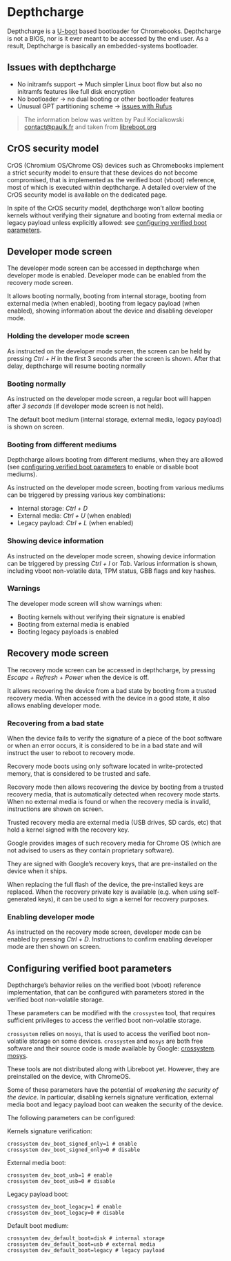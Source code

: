 # Depthcharge

Depthcharge is a [U-boot](https://www.denx.de/wiki/U-Boot) based bootloader for Chromebooks. Depthcharge is not a BIOS,
nor is it ever meant to be accessed by the end user. As a result, Depthcharge is basically an embedded-systems
bootloader.

## Issues with depthcharge

* No initramfs support -> Much simpler Linux boot flow but also no initramfs features like full disk encryption
* No bootloader -> no dual booting or other bootloader features
* Unusual GPT partitioning scheme -> [issues with Rufus](/docs/extra/rufus)

> The information below was written by Paul Kocialkowski contact@paulk.fr and taken from [libreboot.org](https://notabug.org/libreboot/lbwww/src/f1d5035a00a8918509cb74a0df77b592b80c0d8c/site/docs/depthcharge/index.md)

## CrOS security model

CrOS (Chromium OS/Chrome OS) devices such as Chromebooks implement a strict security model to ensure that these devices do not become compromised, that is implemented as the verified boot (vboot) reference, most of which is executed within depthcharge. A detailed overview of the CrOS security model is available on the dedicated page.

In spite of the CrOS security model, depthcharge won’t allow booting kernels without verifying their signature and booting from external media or legacy payload unless explicitly allowed: see [configuring verified boot parameters](#configuring-verified-boot-parameters).

## Developer mode screen

The developer mode screen can be accessed in depthcharge when developer mode is enabled. Developer mode can be enabled from the recovery mode screen.

It allows booting normally, booting from internal storage, booting from external media (when enabled), booting from legacy payload (when enabled), showing information about the device and disabling developer mode.

### Holding the developer mode screen

As instructed on the developer mode screen, the screen can be held by pressing *Ctrl + H* in the first 3 seconds after the screen is shown. After that delay, depthcharge will resume booting normally

### Booting normally

As instructed on the developer mode screen, a regular boot will happen after *3 seconds* (if developer mode screen is not held).

The default boot medium (internal storage, external media, legacy payload) is shown on screen.

### Booting from different mediums
Depthcharge allows booting from different mediums, when they are allowed (see [configuring verified boot parameters](#configuring-verified-boot-parameters) to enable or disable boot mediums).

As instructed on the developer mode screen, booting from various mediums can be triggered by pressing various key combinations:

* Internal storage: *Ctrl + D*
* External media: *Ctrl + U* (when enabled)
* Legacy payload: *Ctrl + L* (when enabled)

### Showing device information

As instructed on the developer mode screen, showing device information can be triggered by pressing *Ctrl + I* or *Tab*. Various information is shown, including vboot non-volatile data, TPM status, GBB flags and key hashes.

### Warnings

The developer mode screen will show warnings when:

* Booting kernels without verifying their signature is enabled
* Booting from external media is enabled
* Booting legacy payloads is enabled

## Recovery mode screen

The recovery mode screen can be accessed in depthcharge, by pressing *Escape + Refresh + Power* when the device is off.

It allows recovering the device from a bad state by booting from a trusted recovery media. When accessed with the device in a good state, it also allows enabling developer mode.

### Recovering from a bad state

When the device fails to verify the signature of a piece of the boot software or when an error occurs, it is considered to be in a bad state and will instruct the user to reboot to recovery mode.

Recovery mode boots using only software located in write-protected memory, that is considered to be trusted and safe.

Recovery mode then allows recovering the device by booting from a trusted recovery media, that is automatically detected when recovery mode starts. When no external media is found or when the recovery media is invalid, instructions are shown on screen.

Trusted recovery media are external media (USB drives, SD cards, etc) that hold a kernel signed with the recovery key.

Google provides images of such recovery media for Chrome OS (which are not advised to users as they contain proprietary software).

They are signed with Google’s recovery keys, that are pre-installed on the device when it ships.

When replacing the full flash of the device, the pre-installed keys are replaced. When the recovery private key is available (e.g. when using self-generated keys), it can be used to sign a kernel for recovery purposes.

### Enabling developer mode

As instructed on the recovery mode screen, developer mode can be enabled by pressing *Ctrl + D*. Instructions to confirm enabling developer mode are then shown on screen.

## Configuring verified boot parameters

Depthcharge’s behavior relies on the verified boot (vboot) reference implementation, that can be configured with parameters stored in the verified boot non-volatile storage.

These parameters can be modified with the `crossystem` tool, that requires sufficient privileges to access the verified boot non-volatile storage.

`crossystem` relies on `mosys`, that is used to access the verified boot non-volatile storage on some devices. `crossystem` and `mosys` are both free software and their source code is made available by Google: [crossystem](https://chromium.googlesource.com/chromiumos/platform/vboot_reference/).
[mosys](https://chromium.googlesource.com/chromiumos/platform/mosys/).

These tools are not distributed along with Libreboot yet. However, they are preinstalled on the device, with ChromeOS.

Some of these parameters have the potential of *weakening the security of the device*. In particular, disabling kernels signature verification, external media boot and legacy payload boot can weaken the security of the device.

The following parameters can be configured:

Kernels signature verification:

```
crossystem dev_boot_signed_only=1 # enable
crossystem dev_boot_signed_only=0 # disable
```


External media boot:

```
crossystem dev_boot_usb=1 # enable
crossystem dev_boot_usb=0 # disable
```

Legacy payload boot:

```
crossystem dev_boot_legacy=1 # enable 
crossystem dev_boot_legacy=0 # disable
```

Default boot medium:

```
crossystem dev_default_boot=disk # internal storage
crossystem dev_default_boot=usb # external media
crossystem dev_default_boot=legacy # legacy payload
```